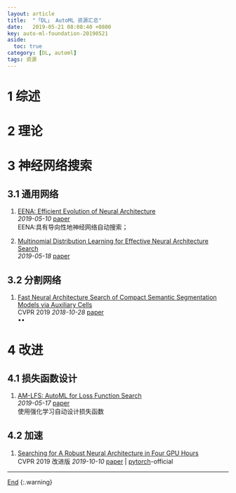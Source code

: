```yaml
---
layout: article
title:  "「DL」 AutoML 资源汇总"
date:   2019-05-21 08:08:40 +0800
key: auto-ml-foundation-20190521
aside:
  toc: true
category: [DL, automl]
tags: 资源
---
```

<span id='head'></span>  

<!--more-->


# 1 综述

# 2 理论

# 3 神经网络搜索
## 3.1 通用网络
1. [EENA: Efficient Evolution of Neural Architecture](http://cn.arxiv.org/abs/1905.07320)   
*2019-05-10* [paper](https://arxiv.org/abs/1905.07320)   
EENA:具有导向性地神经网络自动搜索；   

1. [Multinomial Distribution Learning for Effective Neural Architecture Search](https://arxiv.org/abs/1905.07529)   
*2019-05-18* [paper](https://arxiv.org/abs/1905.07529)   

## 3.2 分割网络
1. [Fast Neural Architecture Search of Compact Semantic Segmentation Models via Auxiliary Cells](http://cn.arxiv.org/abs/1810.10804)   
CVPR 2019 *2018-10-28* [paper](https://arxiv.org/abs/1810.10804)     
$\bullet \bullet$   

# 4 改进
## 4.1 损失函数设计
1. [AM-LFS: AutoML for Loss Function Search](http://cn.arxiv.org/abs/1905.07375)   
*2019-05-17* [paper](https://arxiv.org/abs/1905.07375)    
使用强化学习自动设计损失函数    

## 4.2 加速
1. [Searching for A Robust Neural Architecture in Four GPU Hours](http://cn.arxiv.org/abs/1910.04465)      
CVPR 2019 改进版 *2019-10-10* [paper](https://arxiv.org/abs/1910.04465) | [pytorch](https://github.com/D-X-Y/NAS-Projects)-official          



-------------------  
[End](#head)
{:.warning}  
